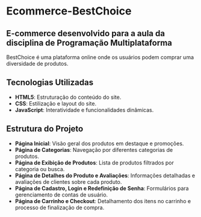 # Ecommerce-BestChoice

## E-commerce desenvolvido para a aula da disciplina de Programação Multiplataforma
BestChoice é uma plataforma online onde os usuários podem comprar uma diversidade de produtos.

## Tecnologias Utilizadas
- **HTML5**: Estruturação do conteúdo do site.
- **CSS**: Estilização e layout do site.
- **JavaScript**: Interatividade e funcionalidades dinâmicas.

## Estrutura do Projeto
- **Página Inicial**: Visão geral dos produtos em destaque e promoções.
- **Página de Categorias**: Navegação por diferentes categorias de produtos.
- **Página de Exibição de Produtos**: Lista de produtos filtrados por categoria ou busca.
- **Página de Detalhes do Produto e Avaliações**: Informações detalhadas e avaliações de clientes sobre cada produto.
- **Página de Cadastro, Login e Redefinição de Senha**: Formulários para gerenciamento de contas de usuário.
- **Página de Carrinho e Checkout**: Detalhamento dos itens no carrinho e processo de finalização de compra.
